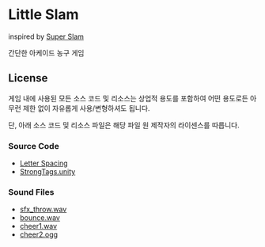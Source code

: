 # Little Slam

inspired by [Super Slam](https://namu.wiki/w/%EC%8A%88%ED%8D%BC%EC%8A%AC%EB%9E%A8)

간단한 아케이드 농구 게임

## License

게임 내에 사용된 모든 소스 코드 및 리소스는 상업적 용도를 포함하여 어떤 용도로든 아무런 제한 없이 자유롭게 사용/변형하셔도 됩니다.

단, 아래 소스 코드 및 리소스 파일은 해당 파일 원 제작자의 라이센스를 따릅니다.

### Source Code

- [Letter Spacing](https://bitbucket.org/AcornGame/adjustable-character-spacing)
- [StrongTags.unity](https://github.com/realityreflection/StrongTags.unity)

### Sound Files

- [sfx_throw.wav](https://opengameart.org/content/sfxthrow)
- [bounce.wav](http://freesound.org/people/andre.rocha.nascimento/sounds/51461/)
- [cheer1.wav](http://freesound.org/people/jayfrosting/sounds/333404/)
- [cheer2.ogg](http://freesound.org/people/BerlinGameScene/sounds/267248/)